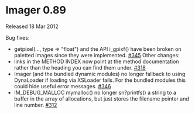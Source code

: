 # Imager 0.89

Released 18 Mar 2012

Bug fixes:
- getpixel(..., type => "float") and the API i_gpixf() have been broken on paletted images since they were implemented. [#345](https://github.com/tonycoz/imager/issues/345) Other changes: 
- links in the METHOD INDEX now point at the method documentation rather than the heading you can find them under. [#318](https://github.com/tonycoz/imager/issues/318) 
- Imager (and the bundled dynamic modules) no longer fallback to using DynaLoader if loading via XSLoader fails. For the bundled modules this could hide useful error messages. [#346](https://github.com/tonycoz/imager/issues/346) 
- IM_DEBUG_MALLOC mymalloc() no longer sn?printfs() a string to a buffer in the array of allocations, but just stores the filename pointer and line number. [#312](https://github.com/tonycoz/imager/issues/312)